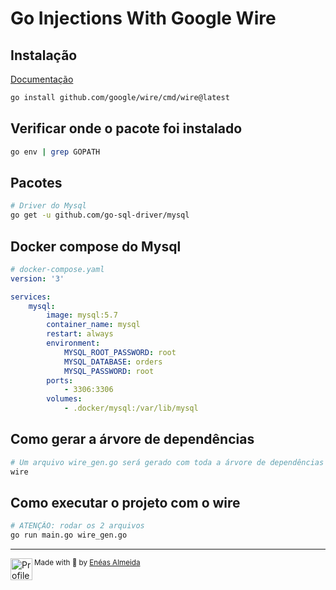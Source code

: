 # Go Injections With Google Wire

## Instalação

[Documentação](https://github.com/google/wire)

```bash
go install github.com/google/wire/cmd/wire@latest
```

## Verificar onde o pacote foi instalado

```bash
go env | grep GOPATH
```

## Pacotes

```bash
# Driver do Mysql
go get -u github.com/go-sql-driver/mysql
```

## Docker compose do Mysql

```yaml
# docker-compose.yaml
version: '3'

services:
    mysql:
        image: mysql:5.7
        container_name: mysql
        restart: always
        environment:
            MYSQL_ROOT_PASSWORD: root
            MYSQL_DATABASE: orders
            MYSQL_PASSWORD: root
        ports:
            - 3306:3306
        volumes:
            - .docker/mysql:/var/lib/mysql
```

## Como gerar a árvore de dependências

```bash
# Um arquivo wire_gen.go será gerado com toda a árvore de dependências
wire
```

## Como executar o projeto com o wire

```bash
# ATENÇÃO: rodar os 2 arquivos
go run main.go wire_gen.go
```

<hr />

<div>
  <img align="left" src="https://imgur.com/k8HFd0F.png" width=35 alt="Profile"/>
  <sub>Made with 💙 by <a href="https://github.com/venzel">Enéas Almeida</a></sub>
</div>
